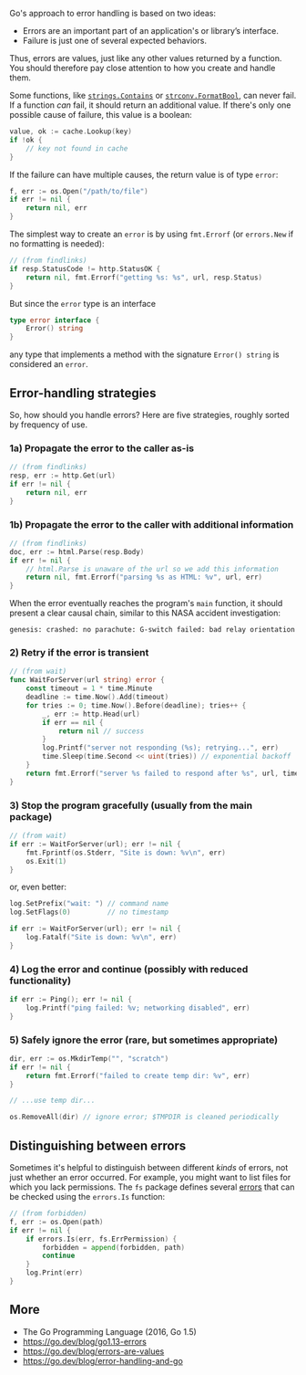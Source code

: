 Go's approach to error handling is based on two ideas:

* Errors are an important part of an application's or library’s interface.
* Failure is just one of several expected behaviors.

Thus, errors are values, just like any other values returned by a function. You should therefore pay close attention to how you create and handle them.

Some functions, like [`strings.Contains`](https://pkg.go.dev/strings#Contains) or [`strconv.FormatBool`](https://pkg.go.dev/strconv#FormatBool), can never fail. If a function *can* fail, it should return an additional value. If there's only one possible cause of failure, this value is a boolean:

```go
value, ok := cache.Lookup(key)
if !ok {
    // key not found in cache
}
```

If the failure can have multiple causes, the return value is of type `error`:

```go
f, err := os.Open("/path/to/file")
if err != nil {
    return nil, err
}
```

The simplest way to create an `error` is by using `fmt.Errorf` (or `errors.New` if no formatting is needed):

```go
// (from findlinks)
if resp.StatusCode != http.StatusOK {
	return nil, fmt.Errorf("getting %s: %s", url, resp.Status)
}
```

But since the `error` type is an interface

```go
type error interface {
    Error() string
}
```

any type that implements a method with the signature `Error() string` is considered an `error`.

## Error-handling strategies

So, how should you handle errors? Here are five strategies, roughly sorted by frequency of use.

### 1a) Propagate the error to the caller as-is

```go
// (from findlinks)
resp, err := http.Get(url)
if err != nil {
    return nil, err
}
```

### 1b) Propagate the error to the caller with additional information

```go
// (from findlinks)
doc, err := html.Parse(resp.Body)
if err != nil {
	// html.Parse is unaware of the url so we add this information
    return nil, fmt.Errorf("parsing %s as HTML: %v", url, err)
}
```

When the error eventually reaches the program's `main` function, it should present a clear causal chain, similar to this NASA accident investigation:

```
genesis: crashed: no parachute: G-switch failed: bad relay orientation
```

### 2) Retry if the error is transient

```go
// (from wait)
func WaitForServer(url string) error {
	const timeout = 1 * time.Minute
	deadline := time.Now().Add(timeout)
	for tries := 0; time.Now().Before(deadline); tries++ {
		_, err := http.Head(url)
		if err == nil {
			return nil // success
		}
		log.Printf("server not responding (%s); retrying...", err)
		time.Sleep(time.Second << uint(tries)) // exponential backoff
	}
	return fmt.Errorf("server %s failed to respond after %s", url, timeout)
}
```

### 3) Stop the program gracefully (usually from the main package)

```go
// (from wait)
if err := WaitForServer(url); err != nil {
    fmt.Fprintf(os.Stderr, "Site is down: %v\n", err)
    os.Exit(1)
}
```

or, even better:

```go
log.SetPrefix("wait: ") // command name
log.SetFlags(0)         // no timestamp

if err := WaitForServer(url); err != nil {
    log.Fatalf("Site is down: %v\n", err)
}
```

### 4) Log the error and continue (possibly with reduced functionality)

```go
if err := Ping(); err != nil {
    log.Printf("ping failed: %v; networking disabled", err)
}
```

### 5) Safely ignore the error (rare, but sometimes appropriate)

```go
dir, err := os.MkdirTemp("", "scratch")
if err != nil {
    return fmt.Errorf("failed to create temp dir: %v", err)
}

// ...use temp dir...

os.RemoveAll(dir) // ignore error; $TMPDIR is cleaned periodically
```

## Distinguishing between errors

Sometimes it's helpful to distinguish between different *kinds* of errors, not just whether an error occurred. For example, you might want to list files for which you lack permissions. The `fs` package defines several [errors](https://pkg.go.dev/io/fs#pkg-variables) that can be checked using the `errors.Is` function:

```go
// (from forbidden)
f, err := os.Open(path)
if err != nil {
	if errors.Is(err, fs.ErrPermission) {
		forbidden = append(forbidden, path)
		continue
	}
	log.Print(err)
}
```

## More

* The Go Programming Language (2016, Go 1.5)
* https://go.dev/blog/go1.13-errors
* https://go.dev/blog/errors-are-values
* https://go.dev/blog/error-handling-and-go
